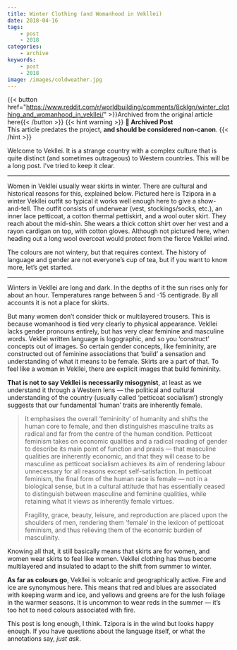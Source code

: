 ```yaml
---
title: Winter Clothing (and Womanhood in Vekllei)
date: 2018-04-16
tags:
    - post
    - 2018
categories:
    - archive
keywords:
    - post
    - 2018
image: /images/coldweather.jpg
---
```

{{< button href="https://www.reddit.com/r/worldbuilding/comments/8cklgn/winter_clothing_and_womanhood_in_vekllei/" >}}Archived from the original article here{{< /button >}}
{{< hint warning >}}
**🌸 Archived Post**  
This article predates the project, **and should be considered non-canon**.
{{< /hint >}}

Welcome to Vekllei. It is a strange country with a complex culture that is quite distinct (and sometimes outrageous) to Western countries. This will be a long post. I’ve tried to keep it clear.

---

Women in Vekllei usually wear skirts in winter. There are cultural and historical reasons for this, explained below. Pictured here is Tzipora in a winter Vekllei outfit so typical it works well enough here to give a show-and-tell. The outfit consists of underwear (vest, stockings/socks, etc.), an inner lace petticoat, a cotton thermal pettiskirt, and a wool outer skirt. They reach about the mid-shin. She wears a thick cotton shirt over her vest and a rayon cardigan on top, with cotton gloves. Although not pictured here, when heading out a long wool overcoat would protect from the fierce Vekllei wind.

The colours are not wintery, but that requires context. The history of language and gender are not everyone’s cup of tea, but if you want to know more, let’s get started.

---

Winters in Vekllei are long and dark. In the depths of it the sun rises only for about an hour. Temperatures range between 5 and -15 centigrade. By all accounts it is not a place for skirts.

But many women don’t consider thick or multilayered trousers. This is because womanhood is tied very clearly to physical appearance. Vekllei lacks gender pronouns entirely, but has very clear feminine and masculine words. Vekllei written language is logographic, and so you ‘construct’ concepts out of images. So certain gender concepts, like femininity, are constructed out of feminine associations that ‘build’ a sensation and understanding of what it means to be female. Skirts are a part of that. To feel like a woman in Vekllei, there are explicit images that build femininity.

**That is not to say Vekllei is necessarily misogynist**, at least as we understand it through a Western lens  —  the political and cultural understanding of the country (usually called ‘petticoat socialism’) strongly suggests that our fundamental ‘human’ traits are inherently female.

>It emphasises the overall ‘femininity’ of humanity and shifts the human core to female, and then distinguishes masculine traits as radical and far from the centre of the human condition. Petticoat feminism takes on economic qualities and a radical reading of gender to describe its main point of function and praxis  —  that masculine qualities are inherently economic, and that they will cease to be masculine as petticoat socialism achieves its aim of rendering labour unnecessary for all reasons except self-satisfaction. In petticoat feminism, the final form of the human race is female  —  not in a biological sense, but in a cultural attitude that has essentially ceased to distinguish between masculine and feminine qualities, while retaining what it views as inherently female virtues.  
>  
>Fragility, grace, beauty, leisure, and reproduction are placed upon the shoulders of men, rendering them ‘female’ in the lexicon of petticoat feminism, and thus relieving them of the economic burden of masculinity.

Knowing all that, it still basically means that skirts are for women, and women wear skirts to feel like women. Vekllei clothing has thus become multilayered and insulated to adapt to the shift from summer to winter.

**As far as colours go**, Vekllei is volcanic and geographically active. Fire and ice are synonymous here. This means that red and blues are associated with keeping warm and ice, and yellows and greens are for the lush foliage in the warmer seasons. It is uncommon to wear reds in the summer  —  it’s too hot to need colours associated with fire.

This post is long enough, I think. Tzipora is in the wind but looks happy enough. If you have questions about the language itself, or what the annotations say, *just ask*.
